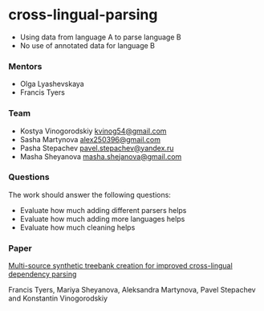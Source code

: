 # cross-lingual-parsing

* Using data from language A to parse language B
* No use of annotated data for language B

### Mentors

* Olga Lyashevskaya
* Francis Tyers

### Team

* Kostya Vinogorodskiy kvinog54@gmail.com
* Sasha Martynova alex250396@gmail.com
* Pasha Stepachev pavel.stepachev@yandex.ru
* Masha Sheyanova masha.shejanova@gmail.com

### Questions

The work should answer the following questions:

* Evaluate how much adding different parsers helps
* Evaluate how much adding more languages helps
* Evaluate how much cleaning helps

### Paper


[Multi-source synthetic treebank creation for improved cross-lingual dependency parsing](http://universaldependencies.org/udw18/PDFs/36_Paper.pdf)

Francis Tyers, Mariya Sheyanova, Aleksandra Martynova, Pavel Stepachev and Konstantin Vinogorodskiy
